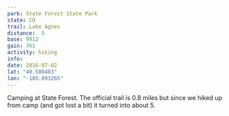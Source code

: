 ```yaml
---
park: State Forest State Park
state: CO
trail: Lake Agnes
distance:  5
base: 9912
gain: 761
activity: hiking
info: 
date: 2016-07-02
lat: "40.500483"
lon: "-105.893265"
---
```

Camping at State Forest. The official trail is 0.8 miles but since we hiked up from camp (and got lost a bit) it turned into about 5.
